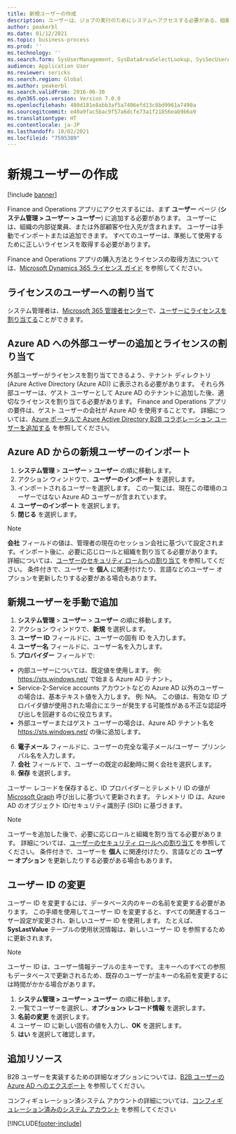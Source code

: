 ```yaml
---
title: 新規ユーザーの作成
description: ユーザーは、ジョブの実行のためにシステムへアクセスする必要がある、組織の内部従業員、または外部顧客や仕入先です。
author: peakerbl
ms.date: 01/12/2021
ms.topic: business-process
ms.prod: ''
ms.technology: ''
ms.search.form: SysUserManagement, SysDataAreaSelectLookup, SysSecUserAddRoles, SysUserMSODSUserImport
audience: Application User
ms.reviewer: sericks
ms.search.region: Global
ms.author: peakerbl
ms.search.validFrom: 2016-06-30
ms.dyn365.ops.version: Version 7.0.0
ms.openlocfilehash: 480d181e8abb3af5a7406efd13c8bd9961a7490a
ms.sourcegitcommit: e40a9fac5bac9f57a6dcfe73a1f21856eab9b6a9
ms.translationtype: HT
ms.contentlocale: ja-JP
ms.lasthandoff: 10/02/2021
ms.locfileid: "7595389"
---
```

# <a name="create-new-users"></a>新規ユーザーの作成

[!include [banner](../../includes/banner.md)]

Finance and Operations アプリにアクセスするには、まず **ユーザー** ページ (**システム管理 \> ユーザー \> ユーザー**) に追加する必要があります。 ユーザーには、組織の内部従業員、または外部顧客や仕入先が含まれます。 ユーザーは手動でインポートまたは追加できます。 すべてのユーザーは、準拠して使用するために正しいライセンスを取得する必要があります。

Finance and Operations アプリの購入方法とライセンスの取得方法については、[Microsoft Dynamics 365 ライセンス ガイド](https://go.microsoft.com/fwlink/?LinkId=866544&amp;clcid=0x409) を参照してください。

## <a name="assign-a-license-to-a-user"></a>ライセンスのユーザーへの割り当て
システム管理者は、[Microsoft 365 管理者センター](/office365/admin/admin-overview/about-the-admin-center)で、[ユーザーにライセンスを割り当てる](/office365/admin/subscriptions-and-billing/assign-licenses-to-users)ことができます。

## <a name="add-an-external-user-in-azure-ad-and-assign-a-license"></a>Azure AD への外部ユーザーの追加とライセンスの割り当て 
外部ユーザーがライセンスを割り当てできるよう、テナント ディレクトリ (Azure Active Directory (Azure AD)) に表示される必要があります。 それら外部ユーザーは、ゲスト ユーザーとして Azure AD のテナントに追加した後、適切なライセンスを割り当てる必要があります。 Finance and Operations アプリの要件は、ゲスト ユーザーの会社が Azure AD を使用することです。 詳細については、[Azure ポータルで Azure Active Directory B2B コラボレーション ユーザーを追加する](/azure/active-directory/b2b/add-users-administrator) を参照してください。

## <a name="import-new-users-from-azure-ad"></a>Azure AD からの新規ユーザーのインポート 
1. **システム管理** \> **ユーザー** \> **ユーザー** の順に移動します。
2. アクション ウィンドウで、**ユーザーのインポート** を選択します。
3. インポートされるユーザーを選択します。 この一覧には、現在この環境のユーザーではない Azure AD ユーザーが含まれています。
4. **ユーザーのインポート** を選択します。
5. **閉じる** を選択します。

> [!NOTE]
> **会社** フィールドの値は、管理者の現在のセッション会社に基づいて設定されます。インポート後に、必要に応じロールと組織を割り当てる必要があります。 詳細については、[ユーザーのセキュリティ ロールへの割り当て](assign-users-security-roles.md) を参照してください。 条件付きで、ユーザーを **個人** に関連付けたり、言語などのユーザー オプションを更新したりする必要がある場合もあります。

## <a name="manually-add-a-new-user"></a>新規ユーザーを手動で追加
1. **システム管理** \> **ユーザー** \> **ユーザー** の順に移動します。
2. アクション ウィンドウで、**新規** を選択します。
3. **ユーザー ID** フィールドに、ユーザーの固有 ID を入力します。   
4. **ユーザー名** フィールドに、ユーザー名を入力します。  
5. **プロバイダー** フィールドで:
 - 内部ユーザーについては、既定値を使用します。 例: https://sts.windows.net/ で始まる Azure AD テナント。  
 - Service-2-Service accounts アカウントなどの Azure AD 以外のユーザーの場合は、基本テキスト値を入力します。 例: NA。 この値は、有効な ID プロバイダ値が使用された場合にエラーが発生する可能性がある不正な認証呼び出しを回避するのに役立ちます。  
 - 外部ユーザーまたはゲスト ユーザーの場合は、Azure AD テナント名を https://sts.windows.net/ の後に追加します。
6. **電子メール** フィールドに、ユーザーの完全な電子メール/ユーザー プリンシパル名を入力します。  
7. **会社** フィールドで、ユーザーの既定の起動時に開く会社を選択します。 
8. **保存** を選択します。

ユーザー レコードを保存すると、ID プロバイダーとテレメトリ ID の値が [Microsoft Graph](/graph/overview) 呼び出しに基づいて更新されます。 テレメトリ ID は、Azure AD のオブジェクト ID/セキュリティ識別子 (SID) に基づきます。

> [!NOTE]
> ユーザーを追加した後で、必要に応じロールと組織を割り当てる必要があります。 詳細については、[ユーザーのセキュリティ ロールへの割り当て](assign-users-security-roles.md) を参照してください。 条件付きで、ユーザーを **個人** に関連付けたり、言語などの **ユーザー オプション** を更新したりする必要がある場合もあります。

## <a name="change-a-user-id"></a>ユーザー ID の変更
ユーザー ID を変更するには、データベース内のキーの名前を変更する必要があります。 この手順を使用してユーザー ID を変更すると、すべての関連するユーザー設定が変更され、新しいユーザー ID を使用します。 たとえば、**SysLastValue** テーブルの使用状況情報は、新しいユーザー ID を参照するために更新されます。

> [!NOTE]
> ユーザー ID は、ユーザー情報テーブルの主キーです。 主キーへのすべての参照もデータベースで更新されるため、既存のユーザーが主キーの名前を変更するには時間がかかる場合があります。 

1. **システム管理 \> ユーザー \> ユーザー** の順に移動します。
2. 一覧でユーザーを選択し、**オプション\> レコード情報** を選択します。
3. **名前の変更** を選択します。
4. ユーザー ID に新しい固有の値を入力し、**OK** を選択します。 
5. **はい** を選択して確認します。

## <a name="additional-resources"></a>追加リソース

B2B ユーザーを実装するための詳細なオプションについては、[B2B ユーザーの Azure AD へのエクスポート](../implement-b2b.md) を参照してください。

コンフィギュレーション済システム アカウントの詳細については、[コンフィギュレーション済みのシステム アカウント](../pre-configured-system-accounts.md) を参照してください


[!INCLUDE[footer-include](../../../../includes/footer-banner.md)]